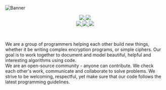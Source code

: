 ![Banner](https://user-images.githubusercontent.com/51391473/141222955-00599571-4563-4785-b5ae-75a435faec12.png)
<br>
<p align="center">
<a href="https://www.linkedin.com/company/thealgorithms" alt="LinkedIn">
  <img src="https://img.shields.io/badge/LinkedIn-The%20Algorithms-purple?logo=linkedin&logoColor=blue&color=blue" />
</a>
<a href="https://discord.gg/c7MnfGFGa6" alt="Chat on Discord">
   <img src="https://img.shields.io/discord/808045925556682782.svg?logo=discord&colorB=00d37d" target="blank" />
</a>

<br>

<a href="https://liberapay.com/TheAlgorithms" alt="Liberapay">
  <img src="https://img.shields.io/liberapay/receives/TheAlgorithms.svg?logo=liberapay" target="blank" />
</a>
<a href= "https://github.com/TheAlgorithms" alt="Total Stars">
  <img src = "https://img.shields.io/github/stars/TheAlgorithms?style=social" target="blank" />
</a>
<a href="https://twitter.com/The_Algorithms" alt="Twitter">
  <img src="https://img.shields.io/twitter/follow/The_Algorithms?label=Follow us&style=social" />
</a>
</p>

<br>

We are a group of programmers helping each other build new things, whether it be writing complex encryption programs, or simple ciphers. Our goal is to work together to document and model beautiful, helpful and interesting algorithms using code.\
We are an open-source community - anyone can contribute. We check each other's work, communicate and collaborate to solve problems. We strive to be welcoming, respectful, yet make sure that our code follows the latest programming guidelines.
